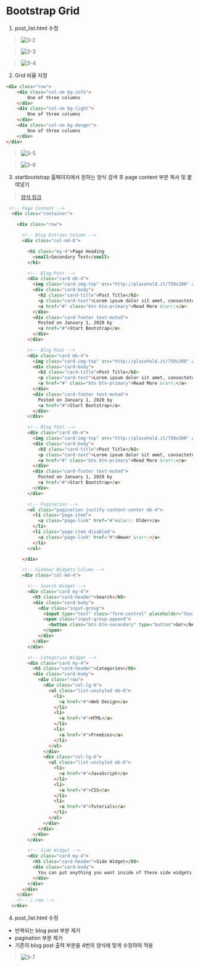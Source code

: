 # Bootstrap Grid
1. post_list.html 수정  
> ![3-2](https://user-images.githubusercontent.com/48504392/79463752-35f31800-8034-11ea-8247-344752bd6671.png)  

> ![3-3](https://user-images.githubusercontent.com/48504392/79463786-3f7c8000-8034-11ea-8ed4-8dd60c114973.png)  

> ![3-4](https://user-images.githubusercontent.com/48504392/79463814-45726100-8034-11ea-9240-b3a22c502a98.png)  

2. Grid 비율 지정  
~~~html
<div class="row">
    <div class="col-sm bg-info">
        One of three columns
    </div>
    <div class="col-sm bg-light">
        One of three columns
    </div>
    <div class="col-sm bg-danger">
        One of three columns
    </div>
</div>
~~~
> ![3-5](https://user-images.githubusercontent.com/48504392/79463835-4c996f00-8034-11ea-8490-cbb79283ac5a.png)  

> ![3-6](https://user-images.githubusercontent.com/48504392/79463865-58853100-8034-11ea-9683-d6d27588a35b.png)  

3. startbootstrap 홈페이지에서 원하는 양식 검색 후 page content 부분 복사 및 붙여넣기  
> [양식 링크](https://startbootstrap.com/template/blog-home)  
~~~html
 <!-- Page Content -->
  <div class="container">

    <div class="row">

      <!-- Blog Entries Column -->
      <div class="col-md-8">

        <h1 class="my-4">Page Heading
          <small>Secondary Text</small>
        </h1>

        <!-- Blog Post -->
        <div class="card mb-4">
          <img class="card-img-top" src="http://placehold.it/750x300" alt="Card image cap">
          <div class="card-body">
            <h2 class="card-title">Post Title</h2>
            <p class="card-text">Lorem ipsum dolor sit amet, consectetur adipisicing elit. Reiciendis aliquid atque, nulla? Quos cum ex quis soluta, a laboriosam. Dicta expedita corporis animi vero voluptate voluptatibus possimus, veniam magni quis!</p>
            <a href="#" class="btn btn-primary">Read More &rarr;</a>
          </div>
          <div class="card-footer text-muted">
            Posted on January 1, 2020 by
            <a href="#">Start Bootstrap</a>
          </div>
        </div>

        <!-- Blog Post -->
        <div class="card mb-4">
          <img class="card-img-top" src="http://placehold.it/750x300" alt="Card image cap">
          <div class="card-body">
            <h2 class="card-title">Post Title</h2>
            <p class="card-text">Lorem ipsum dolor sit amet, consectetur adipisicing elit. Reiciendis aliquid atque, nulla? Quos cum ex quis soluta, a laboriosam. Dicta expedita corporis animi vero voluptate voluptatibus possimus, veniam magni quis!</p>
            <a href="#" class="btn btn-primary">Read More &rarr;</a>
          </div>
          <div class="card-footer text-muted">
            Posted on January 1, 2020 by
            <a href="#">Start Bootstrap</a>
          </div>
        </div>

        <!-- Blog Post -->
        <div class="card mb-4">
          <img class="card-img-top" src="http://placehold.it/750x300" alt="Card image cap">
          <div class="card-body">
            <h2 class="card-title">Post Title</h2>
            <p class="card-text">Lorem ipsum dolor sit amet, consectetur adipisicing elit. Reiciendis aliquid atque, nulla? Quos cum ex quis soluta, a laboriosam. Dicta expedita corporis animi vero voluptate voluptatibus possimus, veniam magni quis!</p>
            <a href="#" class="btn btn-primary">Read More &rarr;</a>
          </div>
          <div class="card-footer text-muted">
            Posted on January 1, 2020 by
            <a href="#">Start Bootstrap</a>
          </div>
        </div>

        <!-- Pagination -->
        <ul class="pagination justify-content-center mb-4">
          <li class="page-item">
            <a class="page-link" href="#">&larr; Older</a>
          </li>
          <li class="page-item disabled">
            <a class="page-link" href="#">Newer &rarr;</a>
          </li>
        </ul>

      </div>

      <!-- Sidebar Widgets Column -->
      <div class="col-md-4">

        <!-- Search Widget -->
        <div class="card my-4">
          <h5 class="card-header">Search</h5>
          <div class="card-body">
            <div class="input-group">
              <input type="text" class="form-control" placeholder="Search for...">
              <span class="input-group-append">
                <button class="btn btn-secondary" type="button">Go!</button>
              </span>
            </div>
          </div>
        </div>

        <!-- Categories Widget -->
        <div class="card my-4">
          <h5 class="card-header">Categories</h5>
          <div class="card-body">
            <div class="row">
              <div class="col-lg-6">
                <ul class="list-unstyled mb-0">
                  <li>
                    <a href="#">Web Design</a>
                  </li>
                  <li>
                    <a href="#">HTML</a>
                  </li>
                  <li>
                    <a href="#">Freebies</a>
                  </li>
                </ul>
              </div>
              <div class="col-lg-6">
                <ul class="list-unstyled mb-0">
                  <li>
                    <a href="#">JavaScript</a>
                  </li>
                  <li>
                    <a href="#">CSS</a>
                  </li>
                  <li>
                    <a href="#">Tutorials</a>
                  </li>
                </ul>
              </div>
            </div>
          </div>
        </div>

        <!-- Side Widget -->
        <div class="card my-4">
          <h5 class="card-header">Side Widget</h5>
          <div class="card-body">
            You can put anything you want inside of these side widgets. They are easy to use, and feature the new Bootstrap 4 card containers!
          </div>
        </div>
      </div>
    </div>
    <!-- /.row -->
  </div>
~~~
4. post_list.html 수정  
- 반복되는 blog post 부분 제거  
- pagination 부분 제거  
- 기존의 blog post 출력 부분을 4번의 양식에 맞게 수정하여 적용  
> ![3-7](https://user-images.githubusercontent.com/48504392/79463916-68047a00-8034-11ea-9bcd-8bd95a2255fd.png)  
